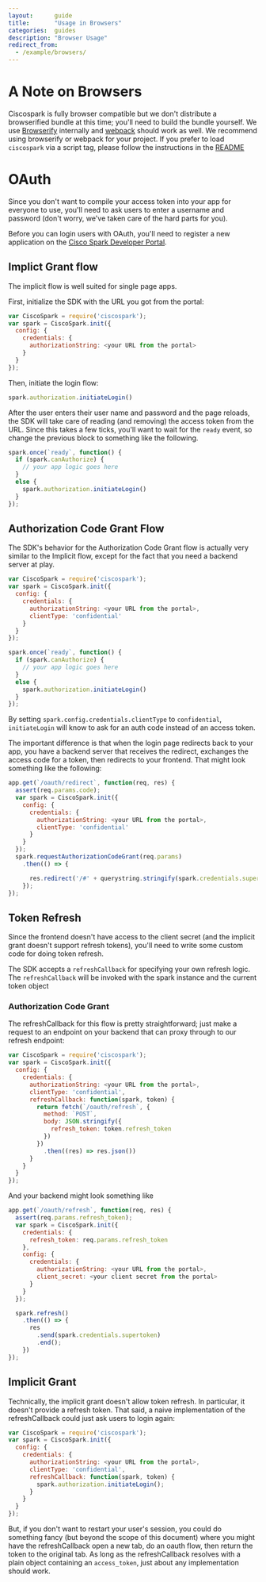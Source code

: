 ```yaml
---
layout:      guide
title:       "Usage in Browsers"
categories:  guides
description: "Browser Usage"
redirect_from:
  - /example/browsers/
---
```


# A Note on Browsers

Ciscospark is fully browser compatible but we don't distribute a browserified bundle at this time; you'll need to build the bundle yourself. We use [Browserify](http://browserify.org/) internally and [webpack](https://webpack.js.org) should work as well. We recommend using browserify or webpack for your project. If you prefer to load `ciscospark` via a script tag, please follow the instructions in the [README](https://github.com/webex/spark-js-sdk/blob/master/packages/node_modules/ciscospark/README.md)

# OAuth

Since you don't want to compile your access token into your app for everyone to use, you'll need to ask users to enter a username and password (don't worry, we've taken care of the hard parts for you).

Before you can login users with OAuth, you'll need to register a new application on the [Cisco Spark Developer Portal](https://developer.ciscospark.com/).

## Implict Grant flow

The implicit flow is well suited for single page apps.

First, initialize the SDK with the URL you got from the portal:

```js
var CiscoSpark = require('ciscospark');
var spark = CiscoSpark.init({
  config: {
    credentials: {
      authorizationString: <your URL from the portal>
    }
  }
});
```

Then, initiate the login flow:

```js
spark.authorization.initiateLogin()
```

After the user enters their user name and password and the page reloads, the SDK will take care of reading (and removing) the access token from the URL. Since this takes a few ticks, you'll want to wait for the `ready` event, so change the previous block to something like the following.

```js
spark.once(`ready`, function() {
  if (spark.canAuthorize) {
    // your app logic goes here
  }
  else {
    spark.authorization.initiateLogin()
  }
});
```

## Authorization Code Grant Flow

The SDK's behavior for the Authorization Code Grant flow is actually very similar to the Implicit flow, except for the fact that you need a backend server at play.

```js
var CiscoSpark = require('ciscospark');
var spark = CiscoSpark.init({
  config: {
    credentials: {
      authorizationString: <your URL from the portal>,
      clientType: 'confidential'
    }
  }
});

spark.once(`ready`, function() {
  if (spark.canAuthorize) {
    // your app logic goes here
  }
  else {
    spark.authorization.initiateLogin()
  }
});
```

By setting `spark.config.credentials.clientType` to `confidential`, `initiateLogin` will know to ask for an auth code instead of an access token.

The important difference is that when the login page redirects back to your app, you have a backend server that receives the redirect, exchanges the access code for a token, then redirects to your frontend. That might look something like the following:

```js
app.get(`/oauth/redirect`, function(req, res) {
  assert(req.params.code);
  var spark = CiscoSpark.init({
    config: {
      credentials: {
        authorizationString: <your URL from the portal>,
        clientType: 'confidential'
      }
    }
  });
  spark.requestAuthorizationCodeGrant(req.params)
    .then(() => {

      res.redirect('/#' + querystring.stringify(spark.credentials.supertoken.toJSON())).end();
    });
});
```

## Token Refresh

Since the frontend doesn't have access to the client secret (and the implicit grant doesn't support refresh tokens), you'll need to write some custom code for doing token refresh.

The SDK accepts a `refreshCallback` for specifying your own refresh logic. The `refreshCallback` will be invoked with the spark instance and the current token object

### Authorization Code Grant

The refreshCallback for this flow is pretty straightforward; just make a request to an endpoint on your backend that can proxy through to our refresh endpoint:

```js
var CiscoSpark = require('ciscospark');
var spark = CiscoSpark.init({
  config: {
    credentials: {
      authorizationString: <your URL from the portal>,
      clientType: 'confidential',
      refreshCallback: function(spark, token) {
        return fetch(`/oauth/refresh`, {
          method: `POST`,
          body: JSON.stringify({
            refresh_token: token.refresh_token
          })
        })
          .then((res) => res.json())
      }
    }
  }
});
```

And your backend might look something like
```js
app.get(`/oauth/refresh`, function(req, res) {
  assert(req.params.refresh_token);
  var spark = CiscoSpark.init({
    credentials: {
      refresh_token: req.params.refresh_token
    },
    config: {
      credentials: {
        authorizationString: <your URL from the portal>,
        client_secret: <your client secret from the portal>
      }
    }
  });

  spark.refresh()
    .then(() => {
      res
        .send(spark.credentials.supertoken)
        .end();
    })
});
```

## Implicit Grant

Technically, the implicit grant doesn't allow token refresh. In particular, it doesn't provide a refresh token. That said, a naive implementation of the refreshCallback could just ask users to login again:

```js
var CiscoSpark = require('ciscospark');
var spark = CiscoSpark.init({
  config: {
    credentials: {
      authorizationString: <your URL from the portal>,
      clientType: 'confidential',
      refreshCallback: function(spark, token) {
        spark.authorization.initiateLogin();
      }
    }
  }
});
```

But, if you don't want to restart your user's session, you could do something fancy (but beyond the scope of this document) where you might have the refreshCallback open a new tab, do an oauth flow, then return the token to the original tab. As long as the refreshCallback resolves with a plain object containing an `access_token`, just about any implementation should work.
